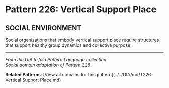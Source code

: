 # Pattern 226: Vertical Support Place

## SOCIAL ENVIRONMENT

Social organizations that embody vertical support place require structures that support healthy group dynamics and collective purpose.

---

*From the UIA 5-fold Pattern Language collection*  
*Social domain adaptation of Pattern 226*

**Related Patterns**: [View all domains for this pattern](../../UIA/md/T226 Vertical Support Place.md)